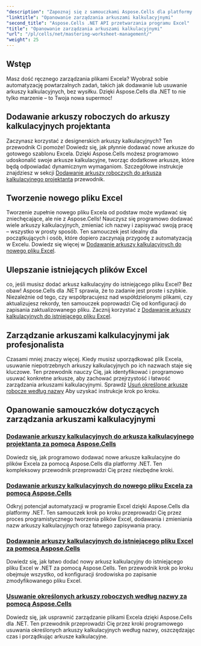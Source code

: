 ```yaml
---
"description": "Zapoznaj się z samouczkami Aspose.Cells dla platformy .NET, aby opanować automatyzację w programie Excel. Naucz się programowo dodawać i usuwać arkusze kalkulacyjne w nowych lub istniejących plikach programu Excel."
"linktitle": "Opanowanie zarządzania arkuszami kalkulacyjnymi"
"second_title": "Aspose.Cells .NET API przetwarzania programu Excel"
"title": "Opanowanie zarządzania arkuszami kalkulacyjnymi"
"url": "/pl/cells/net/mastering-worksheet-management/"
"weight": 25
---
```


## Wstęp

Masz dość ręcznego zarządzania plikami Excela? Wyobraź sobie automatyzację powtarzalnych zadań, takich jak dodawanie lub usuwanie arkuszy kalkulacyjnych, bez wysiłku. Dzięki Aspose.Cells dla .NET to nie tylko marzenie – to Twoja nowa supermoc!  

## Dodawanie arkuszy roboczych do arkuszy kalkulacyjnych projektanta  

Zaczynasz korzystać z designerskich arkuszy kalkulacyjnych? Ten przewodnik Ci pomoże! Dowiedz się, jak płynnie dodawać nowe arkusze do gotowego szablonu Excela. Dzięki Aspose.Cells możesz programowo udoskonalić swoje arkusze kalkulacyjne, tworząc dodatkowe arkusze, które będą odpowiadać dynamicznym wymaganiom. Szczegółowe instrukcje znajdziesz w sekcji [Dodawanie arkuszy roboczych do arkusza kalkulacyjnego projektanta](./adding-worksheets-to-designer-spreadsheet/) przewodnik.  

## Tworzenie nowego pliku Excel  

Tworzenie zupełnie nowego pliku Excela od podstaw może wydawać się zniechęcające, ale nie z Aspose.Cells! Nauczysz się programowo dodawać wiele arkuszy kalkulacyjnych, zmieniać ich nazwy i zapisywać swoją pracę – wszystko w prosty sposób. Ten samouczek jest idealny dla początkujących i osób, które dopiero zaczynają przygodę z automatyzacją w Excelu. Dowiedz się więcej w [Dodawanie arkuszy kalkulacyjnych do nowego pliku Excel](./adding-worksheets-to-new-excel-file/).  

## Ulepszanie istniejących plików Excel  

co, jeśli musisz dodać arkusz kalkulacyjny do istniejącego pliku Excel? Bez obaw! Aspose.Cells dla .NET sprawia, że to zadanie jest proste i szybkie. Niezależnie od tego, czy współpracujesz nad współdzielonymi plikami, czy aktualizujesz rekordy, ten samouczek poprowadzi Cię od konfiguracji do zapisania zaktualizowanego pliku. Zacznij korzystać z [Dodawanie arkuszy kalkulacyjnych do istniejącego pliku Excel](./adding-worksheets-to-existing-excel-file/).  

## Zarządzanie arkuszami kalkulacyjnymi jak profesjonalista  

Czasami mniej znaczy więcej. Kiedy musisz uporządkować plik Excela, usuwanie niepotrzebnych arkuszy kalkulacyjnych po ich nazwach staje się kluczowe. Ten przewodnik nauczy Cię, jak identyfikować i programowo usuwać konkretne arkusze, aby zachować przejrzystość i łatwość zarządzania arkuszami kalkulacyjnymi. Sprawdź [Usuń określone arkusze robocze według nazwy](./remove-specific-worksheets-by-name/) Aby uzyskać instrukcje krok po kroku.  

## Opanowanie samouczków dotyczących zarządzania arkuszami kalkulacyjnymi
### [Dodawanie arkuszy kalkulacyjnych do arkusza kalkulacyjnego projektanta za pomocą Aspose.Cells](./adding-worksheets-to-designer-spreadsheet/)
Dowiedz się, jak programowo dodawać nowe arkusze kalkulacyjne do plików Excela za pomocą Aspose.Cells dla platformy .NET. Ten kompleksowy przewodnik przeprowadzi Cię przez niezbędne kroki.
### [Dodawanie arkuszy kalkulacyjnych do nowego pliku Excela za pomocą Aspose.Cells](./adding-worksheets-to-new-excel-file/)
Odkryj potencjał automatyzacji w programie Excel dzięki Aspose.Cells dla platformy .NET. Ten samouczek krok po kroku przeprowadzi Cię przez proces programistycznego tworzenia plików Excel, dodawania i zmieniania nazw arkuszy kalkulacyjnych oraz łatwego zapisywania pracy.
### [Dodawanie arkuszy kalkulacyjnych do istniejącego pliku Excel za pomocą Aspose.Cells](./adding-worksheets-to-existing-excel-file/)
Dowiedz się, jak łatwo dodać nowy arkusz kalkulacyjny do istniejącego pliku Excel w .NET za pomocą Aspose.Cells. Ten przewodnik krok po kroku obejmuje wszystko, od konfiguracji środowiska po zapisanie zmodyfikowanego pliku Excel.
### [Usuwanie określonych arkuszy roboczych według nazwy za pomocą Aspose.Cells](./remove-specific-worksheets-by-name/)
Dowiedz się, jak usprawnić zarządzanie plikami Excela dzięki Aspose.Cells dla .NET. Ten przewodnik przeprowadzi Cię przez kroki programowego usuwania określonych arkuszy kalkulacyjnych według nazwy, oszczędzając czas i porządkując arkusze kalkulacyjne.
